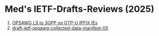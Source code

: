 # Med's IETF-Drafts-Reviews (2025)


1. [OPSAWG LS to 3GPP on GTP-U IPFIX IEs](https://github.com/boucadair/IETF-Drafts-Reviews/blob/master/2025/The%20IETF%20Operations%20and%20Management%20Area%20Working%20Group-rev%20Med.docx)
2. [draft-ietf-opsawg-collected-data-manifest-05](https://github.com/boucadair/IETF-Drafts-Reviews/blob/master/2025/draft-ietf-opsawg-collected-data-manifest-05-rev%20Med.pdf)
